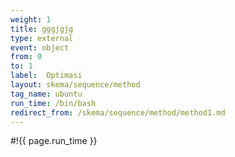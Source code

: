 ```yaml
---
weight: 1
title: gggjgjg
type: external
event: object
from: 0
to: 1
label:  Optimasi
layout: skema/sequence/method
tag_name: ubuntu
run_time: /bin/bash
redirect_from: /skema/sequence/method/method1.md
---
```

#!{{ page.run_time }}
